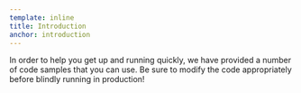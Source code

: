 ```yaml
---
template: inline
title: Introduction
anchor: introduction
---
```


In order to help you get up and running quickly, we have provided a number of code samples that you can use.
Be sure to modify the code appropriately before blindly running in production!
